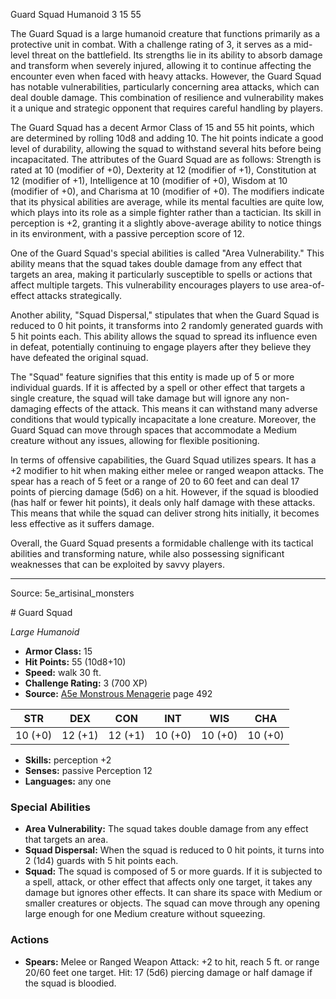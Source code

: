 <MonsterName/>Guard Squad</MonsterName>
<CreatureType/>Humanoid</CreatureType>
<CR/>3</CR>
<AC/>15</AC>
<HP/>55</HP>
<summary>The Guard Squad is a large humanoid creature that functions primarily as a protective unit in combat. With a challenge rating of 3, it serves as a mid-level threat on the battlefield. Its strengths lie in its ability to absorb damage and transform when severely injured, allowing it to continue affecting the encounter even when faced with heavy attacks. However, the Guard Squad has notable vulnerabilities, particularly concerning area attacks, which can deal double damage. This combination of resilience and vulnerability makes it a unique and strategic opponent that requires careful handling by players.</summary>

<detail>

The Guard Squad has a decent Armor Class of 15 and 55 hit points, which are determined by rolling 10d8 and adding 10. The hit points indicate a good level of durability, allowing the squad to withstand several hits before being incapacitated. The attributes of the Guard Squad are as follows: Strength is rated at 10 (modifier of +0), Dexterity at 12 (modifier of +1), Constitution at 12 (modifier of +1), Intelligence at 10 (modifier of +0), Wisdom at 10 (modifier of +0), and Charisma at 10 (modifier of +0). The modifiers indicate that its physical abilities are average, while its mental faculties are quite low, which plays into its role as a simple fighter rather than a tactician. Its skill in perception is +2, granting it a slightly above-average ability to notice things in its environment, with a passive perception score of 12.

One of the Guard Squad's special abilities is called "Area Vulnerability." This ability means that the squad takes double damage from any effect that targets an area, making it particularly susceptible to spells or actions that affect multiple targets. This vulnerability encourages players to use area-of-effect attacks strategically. 

Another ability, "Squad Dispersal," stipulates that when the Guard Squad is reduced to 0 hit points, it transforms into 2 randomly generated guards with 5 hit points each. This ability allows the squad to spread its influence even in defeat, potentially continuing to engage players after they believe they have defeated the original squad.

The "Squad" feature signifies that this entity is made up of 5 or more individual guards. If it is affected by a spell or other effect that targets a single creature, the squad will take damage but will ignore any non-damaging effects of the attack. This means it can withstand many adverse conditions that would typically incapacitate a lone creature. Moreover, the Guard Squad can move through spaces that accommodate a Medium creature without any issues, allowing for flexible positioning.

In terms of offensive capabilities, the Guard Squad utilizes spears. It has a +2 modifier to hit when making either melee or ranged weapon attacks. The spear has a reach of 5 feet or a range of 20 to 60 feet and can deal 17 points of piercing damage (5d6) on a hit. However, if the squad is bloodied (has half or fewer hit points), it deals only half damage with these attacks. This means that while the squad can deliver strong hits initially, it becomes less effective as it suffers damage.

Overall, the Guard Squad presents a formidable challenge with its tactical abilities and transforming nature, while also possessing significant weaknesses that can be exploited by savvy players.</detail>



---

Source: 5e_artisinal_monsters

<statblock>
# Guard Squad

*Large* *Humanoid*

- **Armor Class:** 15
- **Hit Points:** 55 (10d8+10)
- **Speed:** walk 30 ft.
- **Challenge Rating:** 3 (700 XP)
- **Source:** [A5e Monstrous Menagerie](https://enpublishingrpg.com/products/level-up-monstrous-menagerie-a5e) page 492

| STR | DEX | CON | INT | WIS | CHA |
| --- | --- | --- | --- | --- | --- |
| 10 (+0) | 12 (+1) | 12 (+1) | 10 (+0) | 10 (+0) | 10 (+0) |

- **Skills:** perception +2
- **Senses:** passive Perception 12
- **Languages:** any one

### Special Abilities

- **Area Vulnerability:** The squad takes double damage from any effect that targets an area.
- **Squad Dispersal:** When the squad is reduced to 0 hit points, it turns into 2 (1d4) guards with 5 hit points each.
- **Squad:** The squad is composed of 5 or more guards. If it is subjected to a spell, attack, or other effect that affects only one target, it takes any damage but ignores other effects. It can share its space with Medium or smaller creatures or objects. The squad can move through any opening large enough for one Medium creature without squeezing.

### Actions

- **Spears:** Melee or Ranged Weapon Attack: +2 to hit, reach 5 ft. or range 20/60 feet  one target. Hit: 17 (5d6) piercing damage  or half damage if the squad is bloodied.


</statblock>


